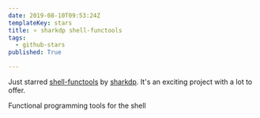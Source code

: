 ```yaml
---
date: 2019-08-10T09:53:24Z
templateKey: stars
title: ⭐ sharkdp shell-functools
tags:
  - github-stars
published: True

---
```


Just starred [shell-functools](https://github.com/sharkdp/shell-functools) by [sharkdp](https://github.com/sharkdp). It's an exciting project with a lot to offer.

Functional programming tools for the shell
